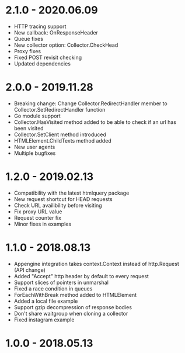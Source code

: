 # 2.1.0 - 2020.06.09

 - HTTP tracing support
 - New callback: OnResponseHeader
 - Queue fixes
 - New collector option: Collector.CheckHead
 - Proxy fixes
 - Fixed POST revisit checking
 - Updated dependencies

# 2.0.0 - 2019.11.28

 - Breaking change: Change Collector.RedirectHandler member to Collector.SetRedirectHandler function
 - Go module support
 - Collector.HasVisited method added to be able to check if an url has been visited
 - Collector.SetClient method introduced
 - HTMLElement.ChildTexts method added
 - New user agents
 - Multiple bugfixes

# 1.2.0 - 2019.02.13

 - Compatibility with the latest htmlquery package
 - New request shortcut for HEAD requests
 - Check URL availibility before visiting
 - Fix proxy URL value
 - Request counter fix
 - Minor fixes in examples

# 1.1.0 - 2018.08.13

 - Appengine integration takes context.Context instead of http.Request (API change)
 - Added "Accept" http header by default to every request
 - Support slices of pointers in unmarshal
 - Fixed a race condition in queues
 - ForEachWithBreak method added to HTMLElement
 - Added a local file example
 - Support gzip decompression of response bodies
 - Don't share waitgroup when cloning a collector
 - Fixed instagram example


# 1.0.0 - 2018.05.13
